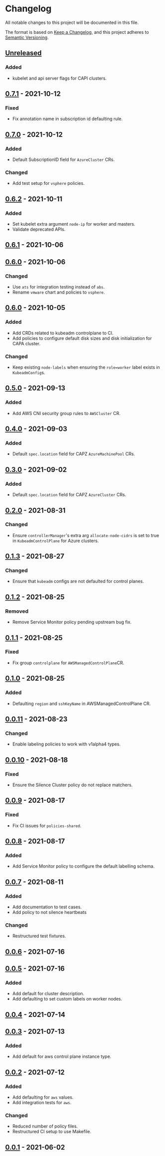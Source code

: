 # Changelog

All notable changes to this project will be documented in this file.

The format is based on [Keep a Changelog](https://keepachangelog.com/en/1.0.0/),
and this project adheres to [Semantic Versioning](https://semver.org/spec/v2.0.0.html).

## [Unreleased]

### Added

- kubelet and api server flags for CAPI clusters.

## [0.7.1] - 2021-10-12

### Fixed

- Fix annotation name in subscription id defaulting rule.

## [0.7.0] - 2021-10-12

### Added

- Default SubscriptionID field for `AzureCluster` CRs.

### Changed

- Add test setup for `vsphere` policies.

## [0.6.2] - 2021-10-11

### Added

- Set kubelet extra argument `node-ip` for worker and masters.
- Validate deprecated APIs.

## [0.6.1] - 2021-10-06

## [0.6.0] - 2021-10-06

### Changed

- Use `ats` for integration testing instead of `abs`.
- Rename `vmware` chart and policies to `vsphere`.

## [0.6.0] - 2021-10-05

### Added

- Add CRDs related to kubeadm controlplane to CI.
- Add policies to configure default disk sizes and disk initialization for CAPA cluster.

### Changed

- Keep existing `node-labels` when ensuring the `role=worker` label exists in `KubeadmConfig`s.

## [0.5.0] - 2021-09-13

### Added

- Add AWS CNI security group rules to `AWSCluster` CR.

## [0.4.0] - 2021-09-03

### Added

- Default `spec.location` field for CAPZ `AzureMachinePool` CRs.

## [0.3.0] - 2021-09-02

### Added

- Default `spec.location` field for CAPZ `AzureCluster` CRs.

## [0.2.0] - 2021-08-31

### Changed

- Ensure `controllerManager`'s extra arg `allocate-node-cidrs` is set to true in `KubeadmControlPlane` for Azure clusters.

## [0.1.3] - 2021-08-27

### Changed

- Ensure that `kubeadm` configs are not defaulted for control planes.

## [0.1.2] - 2021-08-25

### Removed

- Remove Service Monitor policy pending upstream bug fix.

## [0.1.1] - 2021-08-25

### Fixed

- Fix group `controlplane` for `AWSManagedControlPlane`CR.

## [0.1.0] - 2021-08-25

### Added

- Defaulting `region` and `sshKeyName` in AWSManagedControlPlane CR.

## [0.0.11] - 2021-08-23

### Changed

- Enable labeling policies to work with v1alpha4 types.

## [0.0.10] - 2021-08-18

### Fixed

- Ensure the Silence Cluster policy do not replace matchers.

## [0.0.9] - 2021-08-17

### Fixed

- Fix CI issues for `policies-shared`.

## [0.0.8] - 2021-08-17

### Added

- Add Service Monitor policy to configure the default labelling schema.

## [0.0.7] - 2021-08-11

### Added

- Add documentation to test cases.
- Add policy to not silence heartbeats

### Changed

- Restructured test fixtures.

## [0.0.6] - 2021-07-16

## [0.0.5] - 2021-07-16

### Added

- Add default for cluster description.
- Add defaulting to set custom labels on worker nodes.

## [0.0.4] - 2021-07-14

## [0.0.3] - 2021-07-13

### Added

- Add default for aws control plane instance type.

## [0.0.2] - 2021-07-12

### Added

- Add defaulting for `aws` values.
- Add integration tests for `aws`.

### Changed

- Reduced number of policy files.
- Restructured CI setup to use Makefile.

## [0.0.1] - 2021-06-02

[Unreleased]: https://github.com/giantswarm/kyverno-policies/compare/v0.7.1...HEAD
[0.7.1]: https://github.com/giantswarm/kyverno-policies/compare/v0.7.0...v0.7.1
[0.7.0]: https://github.com/giantswarm/kyverno-policies/compare/v0.6.2...v0.7.0
[0.6.2]: https://github.com/giantswarm/kyverno-policies/compare/v0.6.1...v0.6.2
[0.6.1]: https://github.com/giantswarm/kyverno-policies/compare/v0.6.0...v0.6.1
[0.6.0]: https://github.com/giantswarm/kyverno-policies/compare/v0.6.0...v0.6.0
[0.6.0]: https://github.com/giantswarm/kyverno-policies/compare/v0.5.0...v0.6.0
[0.5.0]: https://github.com/giantswarm/kyverno-policies/compare/v0.4.0...v0.5.0
[0.4.0]: https://github.com/giantswarm/kyverno-policies/compare/v0.3.0...v0.4.0
[0.3.0]: https://github.com/giantswarm/kyverno-policies/compare/v0.2.0...v0.3.0
[0.2.0]: https://github.com/giantswarm/kyverno-policies/compare/v0.1.3...v0.2.0
[0.1.3]: https://github.com/giantswarm/kyverno-policies/compare/v0.1.2...v0.1.3
[0.1.2]: https://github.com/giantswarm/kyverno-policies/compare/v0.1.1...v0.1.2
[0.1.1]: https://github.com/giantswarm/kyverno-policies/compare/v0.1.0...v0.1.1
[0.1.0]: https://github.com/giantswarm/kyverno-policies/compare/v0.0.11...v0.1.0
[0.0.11]: https://github.com/giantswarm/kyverno-policies/compare/v0.0.10...v0.0.11
[0.0.10]: https://github.com/giantswarm/kyverno-policies/compare/v0.0.9...v0.0.10
[0.0.9]: https://github.com/giantswarm/kyverno-policies/compare/v0.0.8...v0.0.9
[0.0.8]: https://github.com/giantswarm/kyverno-policies/compare/v0.0.9...v0.0.8
[0.0.7]: https://github.com/giantswarm/kyverno-policies/compare/v0.0.6...v0.0.7
[0.0.6]: https://github.com/giantswarm/kyverno-policies/compare/v0.0.5...v0.0.6
[0.0.5]: https://github.com/giantswarm/kyverno-policies/compare/v0.0.4...v0.0.5
[0.0.4]: https://github.com/giantswarm/kyverno-policies/compare/v0.0.3...v0.0.4
[0.0.3]: https://github.com/giantswarm/kyverno-policies/compare/v0.0.2...v0.0.3
[0.0.2]: https://github.com/giantswarm/kyverno-policies/compare/v0.0.1...v0.0.2
[0.0.1]: https://github.com/giantswarm/kyverno-policies/releases/tag/v0.0.1

